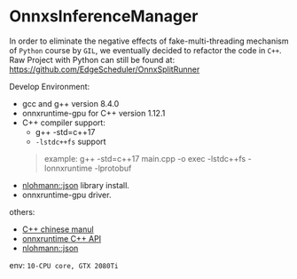 # OnnxsInferenceManager

In order to eliminate the negative effects of fake-multi-threading mechanism of `Python` course by `GIL`, we eventually decided to refactor the code in `C++`. Raw Project with Python can still be found at: https://github.com/EdgeScheduler/OnnxSplitRunner

Develop Environment:
* gcc and g++ version 8.4.0
* onnxruntime-gpu for C++ version 1.12.1
* C++ compiler support:
  * g++ -std=c++17
  * `-lstdc++fs` support
  > example: g++ -std=c++17 main.cpp -o exec -lstdc++fs -lonnxruntime -lprotobuf
* [nlohmann::json](https://github.com/nlohmann/json) library install.
* onnxruntime-gpu driver.

others:
* [C++ chinese manul](https://www.apiref.com/cpp-zh/cpp/filesystem/path.html)
* [onnxruntime C++ API](https://onnxruntime.ai/docs/api/c/namespace_ort.html#details)
* [nlohmann::json](https://github.com/nlohmann/json)

env: `10-CPU core, GTX 2080Ti`
